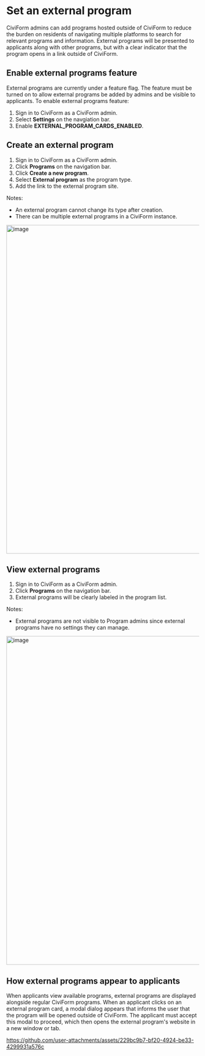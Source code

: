 # Set an external program

CiviForm admins can add programs hosted outside of CiviForm to reduce the burden on residents of navigating multiple platforms to search for relevant programs and information. External programs will be presented to applicants along with other programs, but with a clear indicator that the program opens in a link outside of CiviForm.

## Enable external programs feature
External programs are currently under a feature flag. The feature must be turned on to allow external programs be added by admins and be visible to applicants.
To enable external programs feature:
1. Sign in to CiviForm as a CiviForm admin.
2. Select **Settings** on the navgiation bar.
3. Enable **EXTERNAL_PROGRAM_CARDS_ENABLED**.

## Create an external program
1. Sign in to CiviForm as a CiviForm admin.
2. Click **Programs** on the navigation bar.
3. Click **Create a new program**.
4. Select **External program** as the program type.
5. Add the link to the external program site.

Notes:
* An external program cannot change its type after creation.
* There can be multiple external programs in a CiviForm instance.

<img width="857" alt="image" src="https://github.com/user-attachments/assets/7d6231ca-cecb-4e24-8f75-d97de01a64bb" />


## View external programs
1. Sign in to CiviForm as a CiviForm admin.
2. Click **Programs** on the navigation bar.
3. External programs will be clearly labeled in the program list.

Notes:
* External programs are not visible to Program admins since external programs have no settings they can manage.

<img width="857" alt="image" src="https://github.com/user-attachments/assets/08fed623-1551-4cda-a012-c0700f453a02" />


## How external programs appear to applicants
When applicants view available programs, external programs are displayed alongside regular CiviForm programs.
When an applicant clicks on an external program card, a modal dialog appears that informs the user that the program will be opened outside of CiviForm. The applicant must accept this modal to proceed, which then opens the external program's website in a new window or tab.

https://github.com/user-attachments/assets/229bc9b7-bf20-4924-be33-4299931a576c

